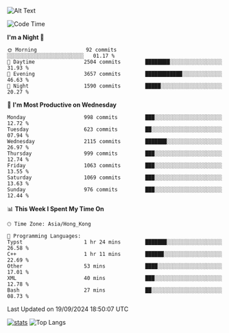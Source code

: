 ![Alt Text](https://media.tenor.com/3Gehha8RO-sAAAAC/goose-dance.gif)

<!--START_SECTION:waka-->
![Code Time](http://img.shields.io/badge/Code%20Time-296%20hrs%208%20mins-blue)

**I'm a Night 🦉** 

```text
🌞 Morning                92 commits          ░░░░░░░░░░░░░░░░░░░░░░░░░   01.17 % 
🌆 Daytime                2504 commits        ████████░░░░░░░░░░░░░░░░░   31.93 % 
🌃 Evening                3657 commits        ████████████░░░░░░░░░░░░░   46.63 % 
🌙 Night                  1590 commits        █████░░░░░░░░░░░░░░░░░░░░   20.27 % 
```
📅 **I'm Most Productive on Wednesday** 

```text
Monday                   998 commits         ███░░░░░░░░░░░░░░░░░░░░░░   12.72 % 
Tuesday                  623 commits         ██░░░░░░░░░░░░░░░░░░░░░░░   07.94 % 
Wednesday                2115 commits        ███████░░░░░░░░░░░░░░░░░░   26.97 % 
Thursday                 999 commits         ███░░░░░░░░░░░░░░░░░░░░░░   12.74 % 
Friday                   1063 commits        ███░░░░░░░░░░░░░░░░░░░░░░   13.55 % 
Saturday                 1069 commits        ███░░░░░░░░░░░░░░░░░░░░░░   13.63 % 
Sunday                   976 commits         ███░░░░░░░░░░░░░░░░░░░░░░   12.44 % 
```


📊 **This Week I Spent My Time On** 

```text
🕑︎ Time Zone: Asia/Hong_Kong

💬 Programming Languages: 
Typst                    1 hr 24 mins        ███████░░░░░░░░░░░░░░░░░░   26.58 % 
C++                      1 hr 11 mins        ██████░░░░░░░░░░░░░░░░░░░   22.69 % 
Other                    53 mins             ████░░░░░░░░░░░░░░░░░░░░░   17.01 % 
XML                      40 mins             ███░░░░░░░░░░░░░░░░░░░░░░   12.78 % 
Bash                     27 mins             ██░░░░░░░░░░░░░░░░░░░░░░░   08.73 % 
```


 Last Updated on 19/09/2024 18:50:07 UTC
<!--END_SECTION:waka-->
[![stats](https://github-readme-stats-rose-phi.vercel.app/api?username=jxncted&count_private=true)](https://github.com/jxncted/github-readme-stats)
![Top Langs](https://github-readme-stats-rose-phi.vercel.app/api/top-langs/?username=jxncted\&layout=compact&hide=c,assembly,jupyter%20notebook)
